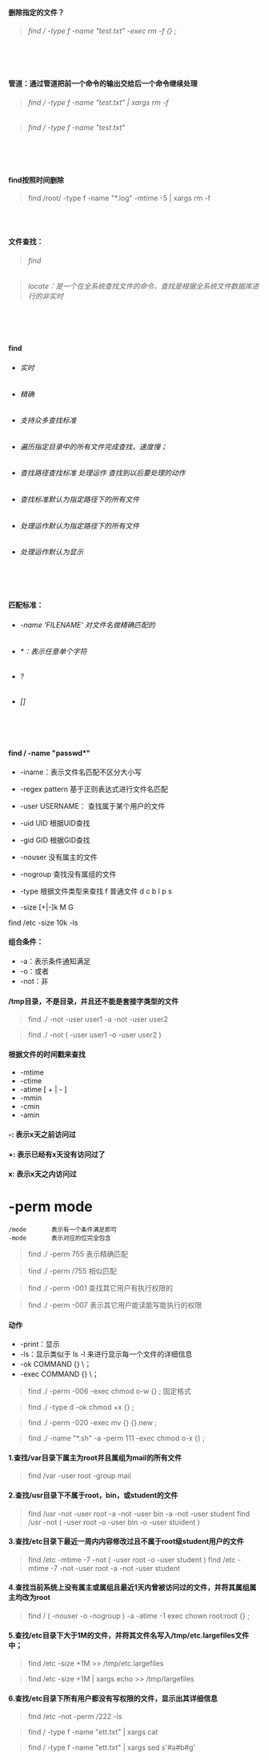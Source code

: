 #### 删除指定的文件？
> ###### find / -type f -name "test.txt" -exec rm -f {} \;

<br>

<br>

#### 管道：通过管道把前一个命令的输出交给后一个命令继续处理
> ###### find / -type f -name "test.txt" | xargs rm -f 

> ###### find / -type f -name "test.txt"

<br>

<br>

#### find按照时间删除

> find /root/ -type f -name "*.log" -mtime -5 | xargs rm -f  

<br>

<br>

#### 文件查找：

> ###### find

> ###### locate：是一个在全系统查找文件的命令，查找是根据全系统文件数据库进行的非实时

<br>

<br>


#### find
  * ###### 实时
  * ###### 精确
  * ###### 支持众多查找标准
  * ###### 遍历指定目录中的所有文件完成查找，速度慢；
  * ###### 查找路径查找标准  处理运作  查找到以后要处理的动作
  * ###### 查找标准默认为指定路径下的所有文件
  * ###### 处理运作默认为指定路径下的所有文件
  * ###### 处理运作默认为显示
 
<br>

<br>

#### 匹配标准：
  * ###### -name 'FILENAME'      对文件名做精确匹配的
  * ###### *：表示任意单个字符
  * ###### ?
  * ###### []

<br>

<br>



#### find / -name "passwd*"
  * -iname：表示文件名匹配不区分大小写
  * -regex pattern   基于正则表达式进行文件名匹配
  * -user USERNAME： 查找属于某个用户的文件
  * -uid UID  根据UID查找
  * -gid GID  根据GID查找
  * -nouser     没有属主的文件
  * -nogroup   查找没有属组的文件
  * -type       根据文件类型来查找
        f       普通文件
        d
        c
        b
        l
        p
        s
        
* -size
    [+|-]k
    M
    G
        
find /etc -size 10k -ls


#### 组合条件：
* -a：表示条件通知满足
* -o：或者
* -not：非
            
            
#### /tmp目录，不是目录，并且还不能是套接字类型的文件

> find ./ -not -user user1 -a -not -user user2

> find ./ -not \( -user user1 -o -user user2 \)


#### 根据文件的时间戳来查找
* -mtime
* -ctime
* -atime
    [ + | - ] 
* -mmin
* -cmin
* -amin       
    

            
#### -: 表示x天之前访问过
#### +: 表示已经有x天没有访问过了
#### x: 表示x天之内访问过

# -perm mode
    
    /mode       表示有一个条件满足即可
    -mode       表示对应的位完全包含

> find ./ -perm 755       表示精确匹配

> find ./ -perm /755     相似匹配
              
> find ./ -perm -001      查找其它用户有执行权限的

> find ./ -perm -007      表示其它用户能读能写能执行的权限


#### 动作
* -print：显示
* -ls：显示类似于 ls -l 来进行显示每一个文件的详细信息
* -ok COMMAND {} \；
* -exec COMMAND {} \；

> find ./ -perm -006 -exec chmod o-w {} \;            固定格式

> find ./ -type d -ok chmod +x {} \;

> find ./ -perm -020 -exec mv {} {}.new \;

> find ./ -name "*.sh" -a -perm 111 -exec chmod o-x {} \;

#### 1.查找/var目录下属主为root并且属组为mail的所有文件
> find /var -user root -group mail

#### 2.查找/usr目录下不属于root，bin，或student的文件
> find /usr -not -user root -a -not -user bin -a -not -user student
> find /usr -not \( -user root -o -user bin -o -user stuident \)

#### 3.查找/etc目录下最近一周内内容修改过且不属于root级student用户的文件
> find /etc -mtime -7 -not \( -user root -o -user student \)
> find /etc -mtime -7 -not -user root -a -not -user student

#### 4.查找当前系统上没有属主或属组且最近1天内曾被访问过的文件，并将其属组属主均改为root
> find / \( -nouser -o -nogroup \) -a -atime -1 exec chown root:root {} \;

#### 5.查找/etc目录下大于1M的文件，并将其文件名写入/tmp/etc.largefiles文件中；
> find /etc -size +1M >> /tmp/etc.largefiles

> find /etc -size +1M | xargs echo >> /tmp/largefiles


#### 6.查找/etc目录下所有用户都没有写权限的文件，显示出其详细信息
> find /etc -not -perm /222 -ls


> find / -type f -name "ett.txt" | xargs cat

> find / -type f -name "ett.txt" | xargs sed s'#a#b#g'
